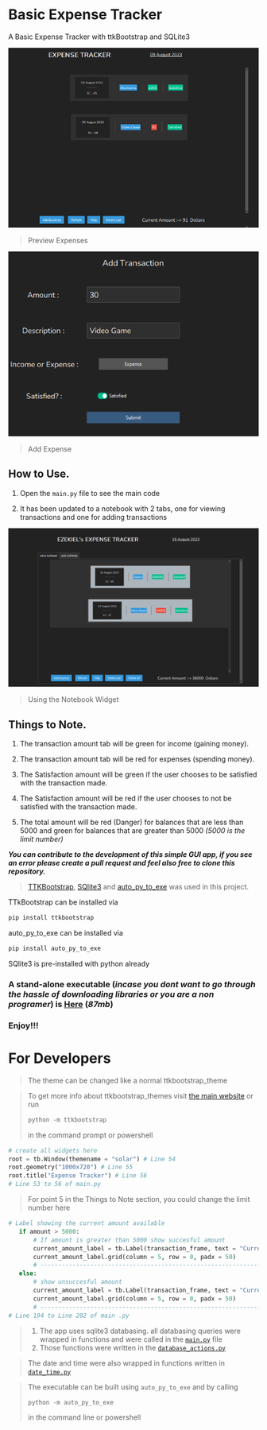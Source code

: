 # Basic Expense Tracker
 A Basic Expense Tracker with ttkBootstrap and SQLite3

![main.py](/img/main.png)
> Preview Expenses

![ui_request.py](/img/add_expense.png)
> Add Expense

## How to Use.
 1. Open the ```main.py``` file to see the main code

 1. It has been updated to a notebook with 2 tabs, one for viewing transactions and one for adding transactions

 ![main.py](/img/notebook.png)

 > Using the Notebook Widget
 

## Things to Note.
 1. The transaction amount tab will be green for income (gaining money).

 1. The transaction amount tab will be red for expenses (spending money).

 1. The Satisfaction amount will be green if the user chooses to be satisfied with the transaction  made.

 1. The Satisfaction amount will be red if the user chooses to not be satisfied with the transaction  made.

 1. The total amount will be red (Danger) for balances that are less than 5000 and green for balances that are greater than 5000 *(5000 is the limit number)*

***You can contribute to the development of this simple GUI app, if you see an error please create a pull request and feel also free to clone this repository.***

> [TTKBootstrap](www.ttkbootstrap.com), [SQlite3](www.sqlite3.com) and [auto_py_to_exe](www.pypi.com) was used in this project.

TTkBootstrap can be installed via  
```python
pip install ttkbootstrap
```

auto_py_to_exe can be installed via
```python
pip install auto_py_to_exe
```
SQlite3 is pre-installed with python already

### **A stand-alone executable (***incase you dont want to go through the hassle of downloading libraries or you are a non programer***) is [Here](www.googledrive.com) (*87mb*)**

### Enjoy!!!

# For Developers
> The theme can be changed like a normal ttkbootstrap_theme 


> To get more info about ttkbootstrap_themes visit [the main website]("www.ttkbootstrap.io") or run
>```powershell
>python -m ttkbootstrap
>```
> in the command prompt or powershell


```python
# create all widgets here
root = tb.Window(themename = "solar") # Line 54
root.geometry("1000x720") # Line 55
root.title("Expense Tracker") # Line 56
# Line 53 to 56 of main.py
```

 > For point 5 in the Things to Note section, you could change the limit number here
 ```python
 # Label showing the current amount available
    if amount > 5000:
        # If amount is greater than 5000 show succesful amount
        current_amount_label = tb.Label(transaction_frame, text = "Current Amount :-> {0}  Naira".format(amount),font = ("Nunito",13), bootstyle = "Success")
        current_amount_label.grid(column = 5, row = 0, padx = 50)
        # -------------------------------------------------------------------------
    else:
        # show unsuccesful amount
        current_amount_label = tb.Label(transaction_frame, text = "Current Amount :-> {0}  Naira. Be Careful, Spend Wisely".format(amount),font = ("Nunito",13), bootstyle = "Warning")
        current_amount_label.grid(column = 5, row = 0, padx = 50)
        # -------------------------------------------------------------------------
 # Line 194 to Line 202 of main .py
 ```
>1. The app uses sqlite3 databasing. all databasing queries were wrapped in functions and
were called in the [```main.py```](main.py) file
>1. Those functions were written in the [```database_actions.py```](database_actions.py)

>The date and time were also wrapped in functions written in [```date_time.py```](date_time.py)

> The executable can be built using ```auto_py_to_exe``` and by calling 
>```powershell
>python -m auto_py_to_exe
>```
>in the command line or powershell
